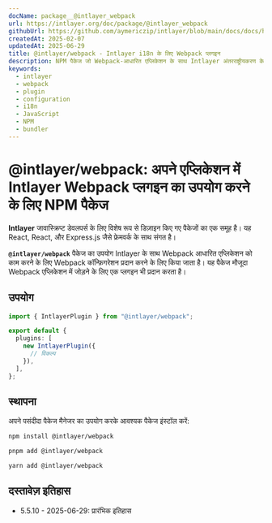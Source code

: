 ```yaml
---
docName: package__@intlayer_webpack
url: https://intlayer.org/doc/package/@intlayer_webpack
githubUrl: https://github.com/aymericzip/intlayer/blob/main/docs/docs/hi/packages/@intlayer/webpack/index.md
createdAt: 2025-02-07
updatedAt: 2025-06-29
title: @intlayer/webpack - Intlayer i18n के लिए Webpack प्लगइन
description: NPM पैकेज जो Webpack-आधारित एप्लिकेशन के साथ Intlayer अंतरराष्ट्रीयकरण के सहज एकीकरण के लिए Webpack कॉन्फ़िगरेशन और प्लगइन प्रदान करता है।
keywords:
  - intlayer
  - webpack
  - plugin
  - configuration
  - i18n
  - JavaScript
  - NPM
  - bundler
---
```


# @intlayer/webpack: अपने एप्लिकेशन में Intlayer Webpack प्लगइन का उपयोग करने के लिए NPM पैकेज

**Intlayer** जावास्क्रिप्ट डेवलपर्स के लिए विशेष रूप से डिज़ाइन किए गए पैकेजों का एक समूह है। यह React, React, और Express.js जैसे फ्रेमवर्क के साथ संगत है।

**`@intlayer/webpack`** पैकेज का उपयोग Intlayer के साथ Webpack आधारित एप्लिकेशन को काम करने के लिए Webpack कॉन्फ़िगरेशन प्रदान करने के लिए किया जाता है। यह पैकेज मौजूदा Webpack एप्लिकेशन में जोड़ने के लिए एक प्लगइन भी प्रदान करता है।

## उपयोग

```ts
import { IntlayerPlugin } from "@intlayer/webpack";

export default {
  plugins: [
    new IntlayerPlugin({
      // विकल्प
    }),
  ],
};
```

## स्थापना

अपने पसंदीदा पैकेज मैनेजर का उपयोग करके आवश्यक पैकेज इंस्टॉल करें:

```bash packageManager="npm"
npm install @intlayer/webpack
```

```bash packageManager="pnpm"
pnpm add @intlayer/webpack
```

```bash packageManager="yarn"
yarn add @intlayer/webpack
```

## दस्तावेज़ इतिहास

- 5.5.10 - 2025-06-29: प्रारंभिक इतिहास
